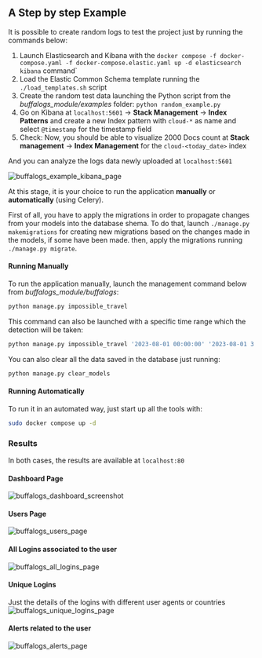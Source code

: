 ##  A Step by step Example
It is possible to create random logs to test the project just by running the commands below:
1. Launch Elasticsearch and Kibana with the `docker compose -f docker-compose.yaml -f docker-compose.elastic.yaml up -d elasticsearch kibana` command`
2. Load the Elastic Common Schema template running the `./load_templates.sh` script
3. Create the random test data launching the Python script from the *buffalogs_module/examples* folder: `python random_example.py`
4. Go on Kibana at `localhost:5601` &rarr; **Stack Management** &rarr; **Index Patterns** and create a new Index pattern with `cloud-*` as name and select `@timestamp` for the timestamp field
5. Check: Now, you should be able to visualize 2000 Docs count at **Stack management** &rarr; **Index Management** for the `cloud-<today_date>` index

And you can analyze the logs data newly uploaded at `localhost:5601`

![buffalogs_example_kibana_page](https://user-images.githubusercontent.com/33703137/220941321-1f0c637a-b5c5-4a2c-bbe5-3730c44d9d5e.png)

At this stage, it is your choice to run the application **manually** or **automatically** (using Celery).

First of all, you have to apply the migrations in order to propagate changes from your models into the database shema. To do that, launch `./manage.py makemigrations` for creating new migrations based on the changes made in the models, if some have been made. then, apply the migrations running `./manage.py migrate`.

#### Running Manually
To run the application manually, launch the management command below from *buffalogs_module/buffalogs*:
```bash
python manage.py impossible_travel
```
This command can also be launched with a specific time range which the detection will be taken:
```bash
python manage.py impossible_travel '2023-08-01 00:00:00' '2023-08-01 3:00:00'
```
You can also clear all the data saved in the database just running:
```bash
python manage.py clear_models
```

#### Running Automatically
To run it in an automated way, just start up all the tools with:
```bash
sudo docker compose up -d
```

### Results
In both cases, the results are available at `localhost:80`
#### Dashboard Page
![buffalogs_dashboard_screenshot](https://user-images.githubusercontent.com/33703137/220879987-b6453e9d-0129-45c1-bc26-0542005e8730.png)
#### Users Page
![buffalogs_users_page](https://user-images.githubusercontent.com/33703137/220947957-a03dc912-a264-4e7f-ba48-eec700649f43.png)
#### All Logins associated to the user
![buffalogs_all_logins_page](https://user-images.githubusercontent.com/33703137/220948055-046a4b64-5531-419d-b1d3-37dd49f29290.png)
#### Unique Logins 
Just the details of the logins with different user agents or countries
![buffalogs_unique_logins_page](https://user-images.githubusercontent.com/33703137/220948503-42dbe97e-773a-4b31-84b4-7835a5c24b72.png)
#### Alerts related to the user
![buffalogs_alerts_page](https://user-images.githubusercontent.com/33703137/220948677-bbaf2ef7-d740-4d93-a024-ed6d57579272.png)